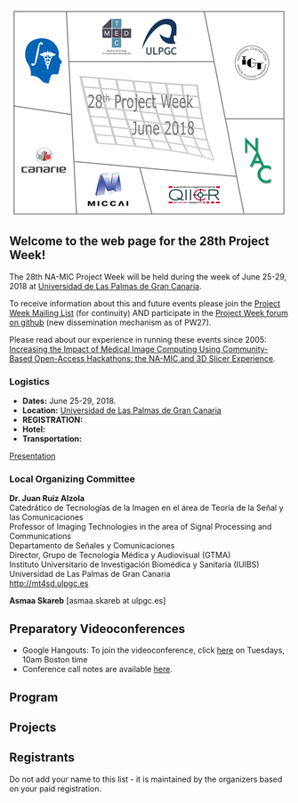 ![PW28](PW28-500px.png)
## Welcome to the web page for the 28th Project Week!
The 28th NA-MIC Project Week will be held during the week of June 25-29, 2018 at [Universidad de Las Palmas de Gran Canaria](https://www.ulpgc.es/).

To receive information about this and future events please join the [Project Week Mailing List](https://public.kitware.com/mailman/listinfo/na-mic-project-week) (for continuity) AND participate in the [Project Week forum on github](https://github.com/orgs/NA-MIC/teams/pw27/discussions) (new dissemination mechanism as of PW27).

Please read about our experience in running these events since 2005: [Increasing the Impact of Medical Image Computing Using
Community-Based Open-Access Hackathons: the NA-MIC and 3D Slicer Experience](http://www.spl.harvard.edu/publications/item/view/3004).

### Logistics

- **Dates:** June 25-29, 2018.
- **Location:** [Universidad de Las Palmas de Gran Canaria](https://www.google.com/maps/place/University+of+Las+Palmas+de+Gran+Canaria/@28.0990225,-16.5409312,8z/data=!4m5!3m4!1s0xc409514173e77eb:0xbda0edfa5e221aaa!8m2!3d28.0990178!4d-15.4203257)
- **REGISTRATION:** 
- **Hotel:** 
- **Transportation:** 


[Presentation](https://marilolamacbioidi.github.io/Presentacion_28PW/)


### Local Organizing Committee
 
**Dr. Juan Ruiz Alzola**<br>
Catedrático de Tecnologías de la Imagen en el área de Teoría de la Señal y las Comunicaciones<br>
Professor of Imaging Technologies in the area of Signal Processing and Communications<br>
Departamento de Señales y Comunicaciones<br>
Director, Grupo de Tecnología Médica y Audiovisual (GTMA)<br>
Instituto Universitario de Investigación Biomédica y Sanitaria (IUIBS)<br>
Universidad de Las Palmas de Gran Canaria<br>
http://mt4sd.ulpgc.es
 
**Asmaa Skareb** [asmaa.skareb at ulpgc.es]

## Preparatory Videoconferences <a name="PreparationCalls"/>

- Google Hangouts: To join the videoconference, click [here](https://meet.google.com/wzh-syuy-otj) on Tuesdays, 10am Boston time 
- Conference call notes are available [here](PreparatoryMeetingsNotes.md).


## Program


## Projects


## Registrants

Do not add your name to this list - it is maintained by the organizers based on your paid registration.

<!-- ORGANIZERS: please edit REGISTRANTS.md -->

